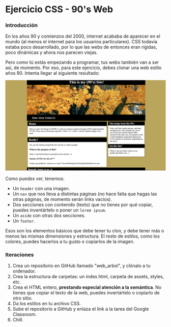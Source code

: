 # Ejercicio CSS - 90's Web

### Introducción
En los años 90 y comienzos del 2000, internet acababa de aparecer en el mundo (al menos el internet para los usuarios particulares). CSS todavía estaba poco desarrollado, por lo que las webs de entonces eran rígidas, poco dinámicas y ahora nos parecen viejas.

Pero como tú estás empezando a programar, tus webs también van a ser así, de momento. Por eso, para este ejercicio, debes clonar una web estilo años 90. Intenta llegar al siguiente resultado:

![](90s_web.png)

Como puedes ver, tenemos:
- Un `header` con una imagen.
- Un `nav` que nos lleva a distintas páginas (no hace falta que hagas las otras páginas, de momento serán links vacíos). 
- Dos secciones con contenido (texto) que no tienes por qué copiar, puedes inventártelo o poner un `lorem ipsum`.
- Un `aside` con otras dos secciones.
- Un `footer`.

Esos son los elementos básicos que debe tener tu clon, y debe tener más o menos las mismas dimensiones y estructura. El resto de estilos, como los colores, puedes hacerlos a tu gusto o copiarlos de la imagen.

### Iteraciones

1. Crea un repositorio en GitHub llamado "web_arbol", y clónalo a tu ordenador.
2. Crea la estructura de carpetas: un index.html, carpeta de assets, styles, etc.
3. Crea el HTML entero, **prestando especial atención a la semántica**. No tienes que copiar el texto de la web, puedes invertártelo o copiarlo de otro sitio.
4. Da los estilos en tu archivo CSS.
5. Sube el repositorio a GitHub y enlaza el link a la tarea del Google Classroom.
6. Chill.